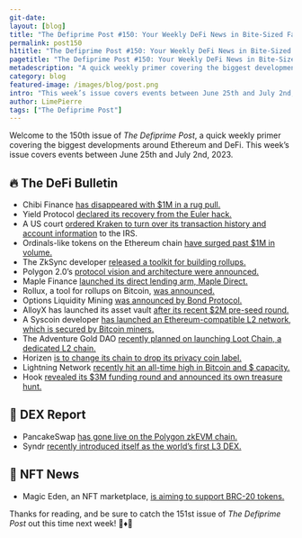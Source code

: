 ```yaml
---
git-date:
layout: [blog]
title: "The Defiprime Post #150: Your Weekly DeFi News in Bite-Sized Fashion"
permalink: post150
h1title: "The Defiprime Post #150: Your Weekly DeFi News in Bite-Sized Fashion"
pagetitle: "The Defiprime Post #150: Your Weekly DeFi News in Bite-Sized Fashion"
metadescription: "A quick weekly primer covering the biggest developments around Ethereum and DeFi. This week’s issue covers events between June 25th and July 2nd, 2023"
category: blog
featured-image: /images/blog/post.png
intro: "This week’s issue covers events between June 25th and July 2nd, 2023"
author: LimePierre
tags: ["The Defiprime Post"]
---
```

 
Welcome to the 150th issue of _The Defiprime Post_, a quick weekly primer covering the biggest developments around Ethereum and DeFi. This week’s issue covers events between June 25th and July 2nd, 2023.


## 🔥 The DeFi Bulletin

* Chibi Finance [has disappeared with $1M in a rug pull.](https://www.theblock.co/post/236615/chibi-finance-vanishes-with-1-million-on-arbitrum-network-in-apparent-rug-pull)
* Yield Protocol [declared its recovery from the Euler hack.](https://cointelegraph.com/news/yield-protocol-declares-full-recovery-from-euler-hack-awaits-user-token-exchange)
* A US court [ordered Kraken to turn over its transaction history and account information](https://www.coindesk.com/policy/2023/06/30/court-orders-kraken-to-turn-over-history-transaction-and-account-information-to-irs/) to the IRS.
* Ordinals-like tokens on the Ethereum chain [have surged past $1M in volume.](https://www.theblock.co/post/236632/ordinals-like-tokens-on-ethereum-surge-past-1-million-in-volume)
* The ZkSync developer [released a toolkit for building rollups.](https://www.coindesk.com/tech/2023/06/26/zksync-developer-releases-toolkit-for-building-ethereum-rollups/)
* Polygon 2.0’s [protocol vision and architecture were announced.](https://polygon.technology/blog/polygon-2-0-protocol-vision-and-architecture)
* Maple Finance [launched its direct lending arm, Maple Direct.](https://www.theblock.co/post/236790/maple-finance-launches-direct-lending-arm-maple-direct)
* Rollux, a tool for rollups on Bitcoin, [was announced.](https://medium.com/@SYSLabsOfficial/introducing-rollux-bringing-rollups-on-bitcoin-to-the-masses-5966369d660f)
* Options Liquidity Mining [was announced by Bond Protocol.](https://medium.com/@Bond_Protocol/introducing-options-liquidity-mining-9beee41e6fdf)
* AlloyX has launched its asset vault [after its recent $2M pre-seed round.](https://www.theblock.co/post/236406/alloyx-real-world-asset-defi-vault)
* A Syscoin developer [has launched an Ethereum-compatible L2 network, which is secured by Bitcoin miners.](https://www.coindesk.com/tech/2023/06/28/syscoin-developer-launches-ethereum-compatible-layer-2-network-secured-by-bitcoin-miners/)
* The Adventure Gold DAO [recently planned on launching Loot Chain, a dedicated L2 chain.](https://mirror.xyz/agld.eth/W9WEsdjCf4ZU7gHw7NQDq8C0d352eH0mUuf-x0HtMBU)
* Horizen [is to change its chain to drop its privacy coin label.](https://www.theblock.co/post/236861/grayscale-backed-horizen-to-change-blockchain-to-drop-privacy-coin-label)
* Lightning Network [recently hit an all-time high in Bitcoin and $ capacity.](https://www.theblock.co/post/236315/lightning-network-capacity)
* Hook [revealed its $3M funding round and announced its own treasure hunt.](https://blog.hook.xyz/announcing-our-fundraising/)


## 💱 DEX Report

* PancakeSwap [has gone live on the Polygon zkEVM chain.](https://www.coindesk.com/tech/2023/06/29/decentralized-exchange-pancakeswap-goes-live-on-polygon-zkevm-blockchain/)
* Syndr [recently introduced itself as the world’s first L3 DEX.](https://medium.com/syndr/introducing-syndr-chain-70d85ddc0119)

 
## 💎 NFT News

* Magic Eden, an NFT marketplace, [is aiming to support BRC-20 tokens.](https://decrypt.co/146415/magic-eden-dives-deeper-bitcoin-brc-20-tokens)

Thanks for reading, and be sure to catch the 151st issue of _The Defiprime Post_ out this time next week! 👋♦️👋